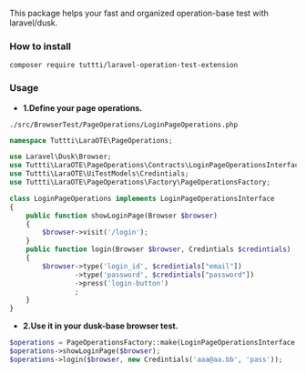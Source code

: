 This package helps your fast and organized operation-base test with laravel/dusk.

### How to install
```
composer require tuttti/laravel-operation-test-extension
```

### Usage

- **1.Define your page operations.**

`./src/BrowserTest/PageOperations/LoginPageOperations.php`

```php
namespace Tuttti\LaraOTE\PageOperations;

use Laravel\Dusk\Browser;
use Tuttti\LaraOTE\PageOperations\Contracts\LoginPageOperationsInterface;
use Tuttti\LaraOTE\UiTestModels\Credintials;
use Tuttti\LaraOTE\PageOperations\Factory\PageOperationsFactory;

class LoginPageOperations implements LoginPageOperationsInterface
{
    public function showLoginPage(Browser $browser)
    {
        $browser->visit('/login');
    }
    public function login(Browser $browser, Credintials $credintials)
    {
        $browser->type('login_id', $credintials["email"])
                ->type('password', $credintials["password"])
                ->press('login-button')
                ;
    }
}
```


- **2.Use it in your dusk-base browser test.**

```php
$operations = PageOperationsFactory::make(LoginPageOperationsInterface::class);
$operations->showLoginPage($browser);
$operations->login($browser, new Credintials('aaa@aa.bb', 'pass'));
```



